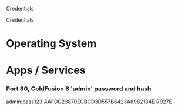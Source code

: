 Credentials

Credentials

# Operating System


# Apps / Services
### Port 80, ColdFusion 8 'admin' password and hash
admin:pass123:AAFDC23870ECBCD3D557B6423A8982134E17927E
